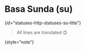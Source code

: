 # Basa Sunda (su)
{id="statuses-http-statuses-su-title"}


> All lines are translated 😊
>
{style="note"}
